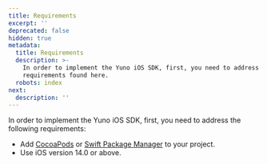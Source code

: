 ```yaml
---
title: Requirements
excerpt: ''
deprecated: false
hidden: true
metadata:
  title: Requirements
  description: >-
    In order to implement the Yuno iOS SDK, first, you need to address a few
    requirements found here.
  robots: index
next:
  description: ''
---
```

In order to implement the Yuno iOS SDK, first, you need to address the following requirements:

* Add [CocoaPods](https://guides.cocoapods.org/using/using-cocoapods.html) or [Swift Package Manager](https://www.swift.org/package-manager/) to your project.
* Use iOS version 14.0 or above.

<br />
